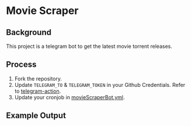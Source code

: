 # Movie Scraper
## Background
This project is a telegram bot to get the latest movie torrent releases.
## Process
1. Fork the repository.
2. Update `TELEGRAM_TO` & `TELEGRAM_TOKEN` in your Github Credentials. Refer to [telegram-action](https://github.com/appleboy/telegram-action).
3. Update your cronjob in [movieScraperBot.yml](.github/workflows/movieScraperBot.yml).
## Example Output


